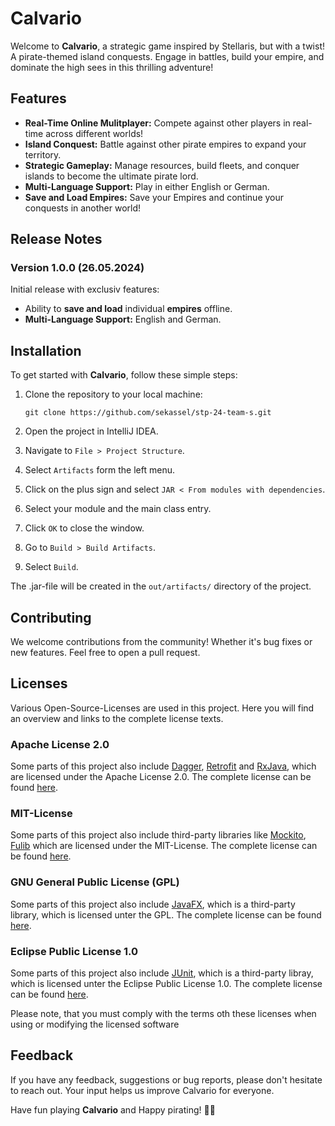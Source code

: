 # Calvario

Welcome to **Calvario**, a strategic game inspired by Stellaris, but with a twist! A pirate-themed island conquests. Engage in battles, build your empire, and dominate the high sees in this thrilling adventure!

## Features

- **Real-Time Online Mulitplayer:** Compete against other players in real-time across different worlds!
- **Island Conquest:** Battle against other pirate empires to expand your territory.
- **Strategic Gameplay:** Manage resources, build fleets, and conquer islands to become the ultimate pirate lord.
- **Multi-Language Support:** Play in either English or German.
- **Save and Load Empires:** Save your Empires and continue your conquests in another world!

## Release Notes

### Version 1.0.0 (26.05.2024)

Initial release with exclusiv features:
- Ability to **save and load** individual **empires** offline.
- **Multi-Language Support:** English and German.

## Installation

To get started with **Calvario**, follow these simple steps:

1. Clone the repository to your local machine:

	``git clone https://github.com/sekassel/stp-24-team-s.git``

2. Open the project in IntelliJ IDEA.

3. Navigate to `File > Project Structure`.

4. Select `Artifacts` form the left menu.

5. Click on the plus sign and select `JAR < From modules with dependencies`.

6. Select your module and the main class entry.

7. Click `OK` to close the window.

8. Go to `Build > Build Artifacts`.

9. Select `Build`.

The .jar-file will be created in the `out/artifacts/` directory of the project.

## Contributing

We welcome contributions from the community! Whether it's bug fixes or new features. Feel free to open a pull request.

##  Licenses

Various Open-Source-Licenses are used in this project. Here you will find an overview and links to the complete license texts.

### Apache License 2.0
Some parts of this project also include [Dagger](https://dagger.dev/), [Retrofit](https://square.github.io/retrofit) and [RxJava](https://github.com/ReactiveX/RxJava), which are licensed under the Apache License 2.0. The complete license can be found [here](https://www.apache.org/licenses/LICENSE-2.0).

### MIT-License
Some parts of this project also include third-party libraries like [Mockito](https://site.mockito.org), [Fulib](https://github.com/fujaba/fulibFx) which are licensed under the MIT-License. The complete license can be found [here](https://opensource.org/licenses/MIT).

### GNU General Public License (GPL)
Some parts of this project also include [JavaFX](openjfx.io), which is a third-party library, which is licensed unter the GPL. The complete license can be found [here](https://www.gnu.org/licenses/gpl-3.0.de.html).

### Eclipse Public License 1.0
Some parts of this project also include [JUnit](https://junit.org/junit5), which is a third-party libray, which is licensed unter the Eclipse Public License 1.0. The complete license can be found [here](https://www.eclipse.org/legal/epl-v10.html).

Please note, that you must comply with the terms oth these licenses when using or modifying the licensed software

## Feedback 

If you have any feedback, suggestions or bug reports, please don't hesitate to reach out. Your input helps us improve Calvario for everyone.

Have fun playing **Calvario** and Happy pirating! 🏴‍☠️
